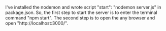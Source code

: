 I've installed the nodemon and wrote script "start": "nodemon server.js" in package.json.
So, the first step to start the server is to enter the terminal command "npm start".
The second step is to open the any browser and open "http://localhost:3000/".
